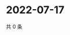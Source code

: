 # 2022-07-17

共 0 条

<!-- BEGIN WEIBO -->
<!-- 最后更新时间 Sun Jul 17 2022 16:01:09 GMT+0800 (China Standard Time) -->

<!-- END WEIBO -->
